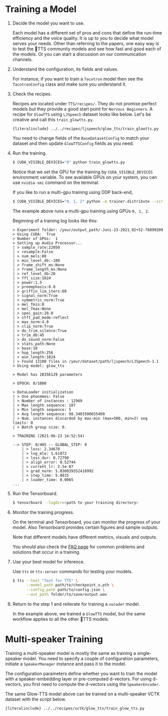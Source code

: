 # Training a Model

1. Decide the model you want to use.

    Each model has a different set of pros and cons that define the run-time efficiency and the voice quality. It is up to you to decide what model serves your needs. Other than referring to the papers, one easy way is to test the 🐸TTS
    community models and see how fast and good each of the models. Or you can start a discussion on our communication channels.

2. Understand the configuration, its fields and values.

    For instance, if you want to train a `Tacotron` model then see the `TacotronConfig` class and make sure you understand it.

3. Check the recipes.

    Recipes are located under `TTS/recipes/`. They do not promise perfect models but they provide a good start point for
    `Nervous Beginners`.
    A recipe for `GlowTTS` using `LJSpeech` dataset looks like below. Let's be creative and call this `train_glowtts.py`.

    ```
    {literalinclude} ../../recipes/ljspeech/glow_tts/train_glowtts.py
    ```

    You need to change fields of the `BaseDatasetConfig` to match your dataset and then update `GlowTTSConfig`
    fields as you need.

 4. Run the training.

    ```bash
    $ CUDA_VISIBLE_DEVICES="0" python train_glowtts.py
    ```

    Notice that we set the GPU for the training by `CUDA_VISIBLE_DEVICES` environment variable.
    To see available GPUs on your system, you can use `nvidia-smi` command on the terminal.

    If you like to run a multi-gpu training using DDP back-end,

    ```bash
    $ CUDA_VISIBLE_DEVICES="0, 1, 2" python -m trainer.distribute --script <path_to_your_script>/train_glowtts.py
    ```

    The example above runs a multi-gpu training using GPUs `0, 1, 2`.

    Beginning of a training log looks like this:

    ```console
    > Experiment folder: /your/output_path/-Juni-23-2021_02+52-78899209
    > Using CUDA:  True
    > Number of GPUs:  1
    > Setting up Audio Processor...
    | > sample_rate:22050
    | > resample:False
    | > num_mels:80
    | > min_level_db:-100
    | > frame_shift_ms:None
    | > frame_length_ms:None
    | > ref_level_db:20
    | > fft_size:1024
    | > power:1.5
    | > preemphasis:0.0
    | > griffin_lim_iters:60
    | > signal_norm:True
    | > symmetric_norm:True
    | > mel_fmin:0
    | > mel_fmax:None
    | > spec_gain:20.0
    | > stft_pad_mode:reflect
    | > max_norm:4.0
    | > clip_norm:True
    | > do_trim_silence:True
    | > trim_db:45
    | > do_sound_norm:False
    | > stats_path:None
    | > base:10
    | > hop_length:256
    | > win_length:1024
    | > Found 13100 files in /your/dataset/path/ljspeech/LJSpeech-1.1
    > Using model: glow_tts

    > Model has 28356129 parameters

    > EPOCH: 0/1000

    > DataLoader initialization
    | > Use phonemes: False
    | > Number of instances : 12969
    | > Max length sequence: 187
    | > Min length sequence: 5
    | > Avg length sequence: 98.3403500655409
    | > Num. instances discarded by max-min (max=500, min=3) seq limits: 0
    | > Batch group size: 0.

    > TRAINING (2021-06-23 14:52:54)

    --> STEP: 0/405 -- GLOBAL_STEP: 0
        | > loss: 2.34670
        | > log_mle: 1.61872
        | > loss_dur: 0.72798
        | > align_error: 0.52744
        | > current_lr: 2.5e-07
        | > grad_norm: 5.036039352416992
        | > step_time: 5.8815
        | > loader_time: 0.0065
    ...
    ```

5. Run the Tensorboard.

    ```bash
    $ tensorboard --logdir=<path to your training directory>
    ```

6. Monitor the training progress.

    On the terminal and Tensorboard, you can monitor the progress of your model. Also Tensorboard provides certain figures and sample outputs.

    Note that different models have different metrics, visuals and outputs.

    You should also check the [FAQ page](https://github.com/coqui-ai/TTS/wiki/FAQ) for common problems and solutions
    that occur in a training.

7. Use your best model for inference.

    Use `tts` or `tts-server` commands for testing your models.

    ```bash
    $ tts --text "Text for TTS" \
          --model_path path/to/checkpoint_x.pth \
          --config_path path/to/config.json \
          --out_path folder/to/save/output.wav
    ```

8. Return to the step 1 and reiterate for training a `vocoder` model.

    In the example above, we trained a `GlowTTS` model, but the same workflow applies to all the other 🐸TTS models.


# Multi-speaker Training

Training a multi-speaker model is mostly the same as training a single-speaker model.
You need to specify a couple of configuration parameters, initiate a `SpeakerManager` instance and pass it to the model.

The configuration parameters define whether you want to train the model with a speaker-embedding layer or pre-computed
d-vectors. For using d-vectors, you first need to compute the d-vectors using the `SpeakerEncoder`.

The same Glow-TTS model above can be trained on a multi-speaker VCTK dataset with the script below.

```
{literalinclude} ../../recipes/vctk/glow_tts/train_glow_tts.py
```

